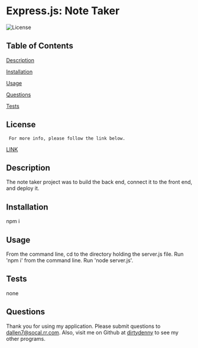 

# Express.js: Note Taker
![License](https://img.shields.io/badge/License-MIT-blue.svg)


## Table of Contents  
[Description](#description)
  
[Installation](#installation)
  
[Usage](#usage)
  
[Questions](#questions)
  
[Tests](#tests)
    

  ## License 
     For more info, please follow the link below.
  [LINK](https://opensource.org/license/MIT)

  ## Description

  The note taker project was to build the back end, connect it to the front end, and deploy it.

  ## Installation

  npm i

  ## Usage

  From the command line, cd to the directory holding the server.js file. Run 'npm i' from the command line. Run 'node server.js'.

  ## Tests

  none

  ## Questions

  Thank you for using my application.  Please submit questions to dallen7@socal.rr.com.  Also, visit me on Github at    [dirtydenny](https://github.com/dirtydenny/) to see my other programs.

